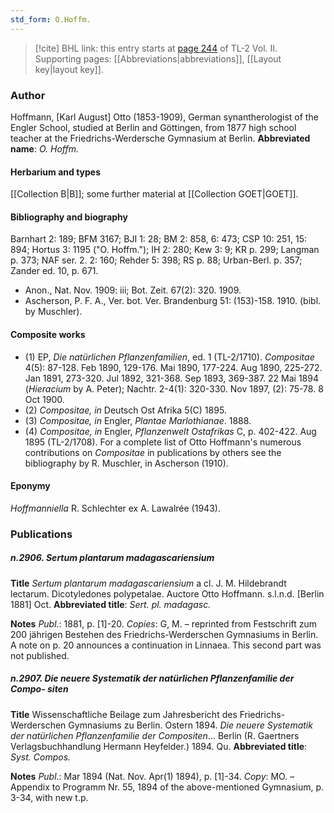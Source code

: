 ```yaml
---
std_form: O.Hoffm.
---
```


> [!cite] BHL link: this entry starts at [page 244](https://www.biodiversitylibrary.org/page/33068486) of TL-2 Vol. II.
> Supporting pages: [[Abbreviations|abbreviations]], [[Layout key|layout key]].

### Author

Hoffmann, \[Karl August\] Otto (1853-1909), German synantherologist of the Engler School, studied at Berlin and Göttingen, from 1877 high school teacher at the Friedrichs-Werdersche Gymnasium at Berlin. 
**Abbreviated name**: *O. Hoffm.*

#### Herbarium and types

[[Collection B|B]]; some further material at [[Collection GOET|GOET]].

#### Bibliography and biography

Barnhart 2: 189; BFM 3167; BJI 1: 28; BM 2: 858, 6: 473; CSP 10: 251, 15: 894; Hortus 3: 1195 ("O. Hoffm."); IH 2: 280; Kew 3: 9; KR p. 299; Langman p. 373; NAF ser. 2. 2: 160; Rehder 5: 398; RS p. 88; Urban-Berl. p. 357; Zander ed. 10, p. 671.
- Anon., Nat. Nov. 1909: iii; Bot. Zeit. 67(2): 320. 1909.
- Ascherson, P. F. A., Ver. bot. Ver. Brandenburg 51: (153)-158. 1910. (bibl. by Muschler).

#### Composite works

- (1) EP, *Die natürlichen Pflanzenfamilien*, ed. 1 (TL-2/1710). *Compositae* 4(5): 87-128. Feb 1890, 129-176. Mai 1890, 177-224. Aug 1890, 225-272. Jan 1891, 273-320. Jul 1892, 321-368. Sep 1893, 369-387. 22 Mai 1894 (*Hieracium* by A. Peter); Nachtr. 2-4(1): 320-330. Nov 1897, (2): 75-78. 8 Oct 1900.
- (2) *Compositae, in* Deutsch Ost Afrika 5(C) 1895.
- (3) *Compositae, in* Engler, *Plantae Marlothianae*. 1888.
- (4) *Compositae, in* Engler, *Pflanzenwelt Ostafrikas* C, p. 402-422. Aug 1895 (TL-2/1708). For a complete list of Otto Hoffmann's numerous contributions on *Compositae* in publications by others see the bibliography by R. Muschler, in Ascherson (1910).

#### Eponymy

*Hoffmanniella* R. Schlechter ex A. Lawalrée (1943).

### Publications

##### n.2906. Sertum plantarum madagascariensium

**Title**
*Sertum plantarum madagascariensium* a cl. J. M. Hildebrandt lectarum. Dicotyledones polypetalae. Auctore Otto Hoffmann. s.l.n.d. \[Berlin 1881\] Oct.
**Abbreviated title**: *Sert. pl. madagasc.*

**Notes**
*Publ*.: 1881, p. \[1\]-20. *Copies*: G, M. – reprinted from Festschrift zum 200 jährigen Bestehen des Friedrichs-Werderschen Gymnasiums in Berlin. A note on p. 20 announces a continuation in Linnaea. This second part was not published.

##### n.2907. Die neuere Systematik der natürlichen Pflanzenfamilie der Compo- siten

**Title**
Wissenschaftliche Beilage zum Jahresbericht des Friedrichs-Werderschen Gymnasiums zu Berlin. Ostern 1894. *Die neuere Systematik der natürlichen Pflanzenfamilie der Compositen*... Berlin (R. Gaertners Verlagsbuchhandlung Hermann Heyfelder.) 1894. Qu.
**Abbreviated title**: *Syst. Compos.*

**Notes**
*Publ*.: Mar 1894 (Nat. Nov. Apr(1) 1894), p. \[1\]-34. *Copy*: MO. – Appendix to Programm Nr. 55, 1894 of the above-mentioned Gymnasium, p. 3-34, with new t.p.

